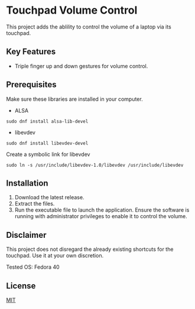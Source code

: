 # Touchpad Volume Control

This project adds the ablility to control the volume of a laptop via its touchpad.

## Key Features
  * Triple finger up and down gestures for volume control.

## Prerequisites
Make sure these libraries are installed in your computer.
  * ALSA
```
sudo dnf install alsa-lib-devel
```
  * libevdev
```
sudo dnf install libevdev-devel
```
Create a symbolic link for libevdev
```
sudo ln -s /usr/include/libevdev-1.0/libevdev /usr/include/libevdev
```

## Installation
  1. Download the latest release.
  2. Extract the files.
  3. Run the executable file to launch the application. Ensure the software is running with administrator privileges to enable it to control the volume.

## Disclaimer

This project does not disregard the already existing shortcuts for the touchpad. Use it at your own discretion.

Tested OS: Fedora 40

## License
[MIT](https://choosealicense.com/licenses/mit/)
